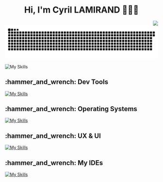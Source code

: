<h1 align="center">Hi, I'm Cyril LAMIRAND 🙋🏻‍♂️</h1>

<img align="right" src="https://visitor-badge.laobi.icu/badge?page_id=cyril-lamirand_visitor_badge_simple&left_color=royalblue&right_color=black"  />

![GitHub Snake](https://raw.githubusercontent.com/OfficialCodeVoyage/OfficialCodeVoyage/refs/heads/output/github-snake-dark.svg)

<p align="right>Snake Crédit : Pavlo Bondarenko</p>

<h2>:hammer_and_wrench: Languages and Tools</h2>

[![My Skills](https://skillicons.dev/icons?i=js,ts,php,java,python,dart,express,flutter,java,kotlin,react,vuejs,svelte)](https://skillicons.dev)

<h2>:hammer_and_wrench: Dev Tools</h2>

[![My Skills](https://skillicons.dev/icons?i=anaconda,bootstrap,docker,elasticsearch,symfony,laravel,firebase,flask,git,jenkins,materialui,nextjs,nodejs,postman)](https://skillicons.dev)

<h2>:hammer_and_wrench: Operating Systems</h2>

[![My Skills](https://skillicons.dev/icons?i=debian,raspberrypi,linux,windows,ubuntu)](https://skillicons.dev)

<h2>:hammer_and_wrench: UX & UI</h2>

[![My Skills](https://skillicons.dev/icons?i=figma,xd)](https://skillicons.dev)

<h2>:hammer_and_wrench: My IDEs</h2>

[![My Skills](https://skillicons.dev/icons?i=idea,phpstorm,androidstudio,webstorm,eclipse)](https://skillicons.dev)






